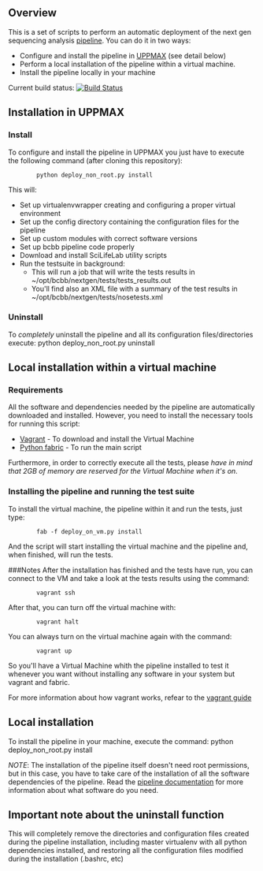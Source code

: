 ## Overview

This is a set of scripts to perform an automatic deployment of the next gen sequencing analysis [pipeline][o1]. You can do it in two ways:
* Configure and install the pipeline in [UPPMAX][o5] (see detail below)
* Perform a local installation of the pipeline within a virtual machine.
* Install the pipeline locally in your machine

Current build status: [![Build Status](https://secure.travis-ci.org/guillermo-carrasco/bcbio-nextgen-deploy.png)](http://travis-ci.org/guillermo-carrasco/bcbio-nextgen-deploy)

## Installation in UPPMAX

### Install

To configure and install the pipeline in UPPMAX you just have to execute the following command (after cloning this repository):

            python deploy_non_root.py install

This will:
* Set up virtualenvwrapper creating and configuring a proper virtual environment
* Set up the config directory containing the configuration files for the pipeline
* Set up custom modules with correct software versions
* Set up bcbb pipeline code properly
* Download and install SciLifeLab utility scripts
* Run the testsuite in background:
    * This will run a job that will write the tests results in ~/opt/bcbb/nextgen/tests/tests_results.out
    * You'll find also an XML file with a summary of the test results in ~/opt/bcbb/nextgen/tests/nosetests.xml

### Uninstall

To *completely* uninstall the pipeline and all its configuration files/directories execute:
            python deploy_non_root.py uninstall


## Local installation within a virtual machine

### Requirements

All the software and dependencies needed by the pipeline are automatically downloaded and installed. However, you need to install the necessary tools for running this script:
* [Vagrant][o2] - To download and install the Virtual Machine
* [Python fabric][o3] - To run the main script

Furthermore, in order to correctly execute all the tests, please *have in mind that 2GB of memory are reserved for the Virtual Machine when it's on*.

### Installing the pipeline and running the test suite
To install the virtual machine, the pipeline within it and run the tests, just type:

            fab -f deploy_on_vm.py install

And the script will start installing the virtual machine and the pipeline and, when finished, will run the tests.

###Notes
After the installation has finished and the tests have run, you can connect to the VM and take a look at the tests results using the command:

            vagrant ssh

After that, you can turn off the virtual machine with:

            vagrant halt

You can always turn on the virtual machine again with the command:

            vagrant up

So you'll have a Virtual Machine whith the pipeline installed to test it whenever you want without installing any software in your system but vagrant and fabric.

For more information about how vagrant works, refear to the [vagrant guide][o4]

## Local installation

To install the pipeline in your machine, execute the command:
            python deploy_non_root.py install

*NOTE*: The installation of the pipeline itself doesn't need root permissions, but in this case, you have to take care of the installation of all the software dependencies of the pipeline. Read the [pipeline documentation][o1] for more information about what software do you need.

## Important note about the uninstall function

This will completely remove the directories and configuration files created during the pipeline installation, including master virtualenv with all python dependencies installed, and restoring all the configuration files modified during the installation (.bashrc, etc)

[o1]: https://github.com/scilifelab/bcbb/tree/master/nextgen
[o2]: http://vagrantup.com/
[o3]: http://docs.fabfile.org/en/1.4.3/index.html
[o4]: http://vagrantup.com/v1/docs/getting-started/index.html
[o5]: http://www.uppmax.uu.se/

